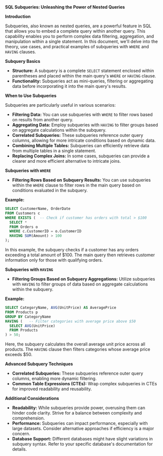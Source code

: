 **SQL Subqueries: Unleashing the Power of Nested Queries**

**Introduction**

Subqueries, also known as nested queries, are a powerful feature in SQL that allows you to embed a complete query within another query. This capability enables you to perform complex data filtering, aggregation, and manipulation within a single statement. In this document, we'll delve into the theory, use cases, and practical examples of subqueries with `WHERE` and `HAVING` clauses.

**Subquery Basics**

- **Structure:** A subquery is a complete `SELECT` statement enclosed within parentheses and placed within the main query's `WHERE` or `HAVING` clause.
- **Functionality:** Subqueries act as mini-queries, filtering or aggregating data before incorporating it into the main query's results.

**When to Use Subqueries**

Subqueries are particularly useful in various scenarios:

- **Filtering Data:** You can use subqueries with `WHERE` to filter rows based on results from another query.
- **Aggregating Data:** Employ subqueries with `HAVING` to filter groups based on aggregate calculations within the subquery.
- **Correlated Subqueries:** These subqueries reference outer query columns, allowing for more intricate conditions based on dynamic data.
- **Combining Multiple Tables:** Subqueries can efficiently retrieve data from multiple tables in a single statement.
- **Replacing Complex Joins:** In some cases, subqueries can provide a clearer and more efficient alternative to intricate joins.

**Subqueries with `WHERE`**

- **Filtering Rows Based on Subquery Results:** You can use subqueries within the `WHERE` clause to filter rows in the main query based on conditions evaluated in the subquery.

**Example:**

```sql
SELECT CustomerName, OrderDate
FROM Customers c
WHERE EXISTS (  -- Check if customer has orders with total > $100
  SELECT *
  FROM Orders o
  WHERE c.CustomerID = o.CustomerID
  HAVING SUM(Amount) > 100
);
```

In this example, the subquery checks if a customer has any orders exceeding a total amount of $100. The main query then retrieves customer information only for those with qualifying orders.

**Subqueries with `HAVING`**

- **Filtering Groups Based on Subquery Aggregations:** Utilize subqueries with `HAVING` to filter groups of data based on aggregate calculations within the subquery.

**Example:**

```sql
SELECT CategoryName, AVG(UnitPrice) AS AveragePrice
FROM Products p
GROUP BY CategoryName
HAVING (   -- Filter categories with average price above $50
  SELECT AVG(UnitPrice)
  FROM Products
) > 50;
```

Here, the subquery calculates the overall average unit price across all products. The `HAVING` clause then filters categories whose average price exceeds $50.

**Advanced Subquery Techniques**

- **Correlated Subqueries:** These subqueries reference outer query columns, enabling more dynamic filtering.
- **Common Table Expressions (CTEs):** Wrap complex subqueries in CTEs for improved readability and reusability.

**Additional Considerations**

- **Readability:** While subqueries provide power, overusing them can hinder code clarity. Strive for a balance between complexity and comprehension.
- **Performance:** Subqueries can impact performance, especially with large datasets. Consider alternative approaches if efficiency is a major concern.
- **Database Support:** Different databases might have slight variations in subquery syntax. Refer to your specific database's documentation for details.
